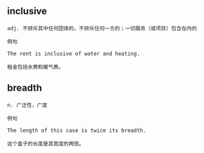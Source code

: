 ## inclusive
```
adj. 不排斥其中任何团体的，不排斥任何一方的；一切服务（或项目）包含在内的

例句

The rent is inclusive of water and heating.

租金包括水费和暖气费。
```
## breadth
```
n. 广泛性，广度

例句

The length of this case is twice its breadth.

这个盒子的长度是其宽度的两倍。
```